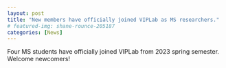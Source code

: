 ```yaml
---
layout: post
title: "New members have officially joined VIPLab as MS researchers."
# featured-img: shane-rounce-205187
categories: [News]
---
```


Four MS students have officially joined VIPLab from 2023 spring semester. Welcome newcomers!
